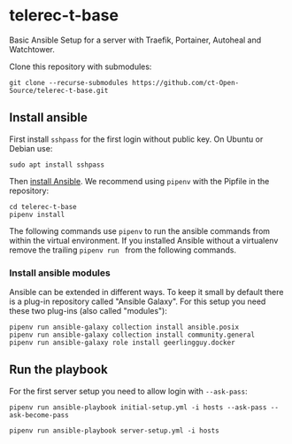 # telerec-t-base
Basic Ansible Setup for a server with Traefik, Portainer, Autoheal and Watchtower.

Clone this repository with submodules:
```shell
git clone --recurse-submodules https://github.com/ct-Open-Source/telerec-t-base.git
```

## Install ansible

First install `sshpass` for the first login without public key. On Ubuntu or Debian use:
```shell
sudo apt install sshpass
```

Then [install Ansible](https://docs.ansible.com/ansible/latest/installation_guide/intro_installation.html). 
We recommend using `pipenv` with the Pipfile in the repository:
```shell
cd telerec-t-base
pipenv install
```

The following commands use `pipenv` to run the ansible commands from within the virtual environment. 
If you installed Ansible without a virtualenv remove the trailing `pipenv run ` from the following commands.

### Install ansible modules

Ansible can be extended in different ways. To keep it small by default there is a plug-in repository called 
"Ansible Galaxy". For this setup you need these two plug-ins (also called "modules"): 

```shell script
pipenv run ansible-galaxy collection install ansible.posix
pipenv run ansible-galaxy collection install community.general
pipenv run ansible-galaxy role install geerlingguy.docker
```

## Run the playbook

For the first server setup you need to allow login with `--ask-pass`:

```shell
pipenv run ansible-playbook initial-setup.yml -i hosts --ask-pass --ask-become-pass
```

```shell script
pipenv run ansible-playbook server-setup.yml -i hosts
```
